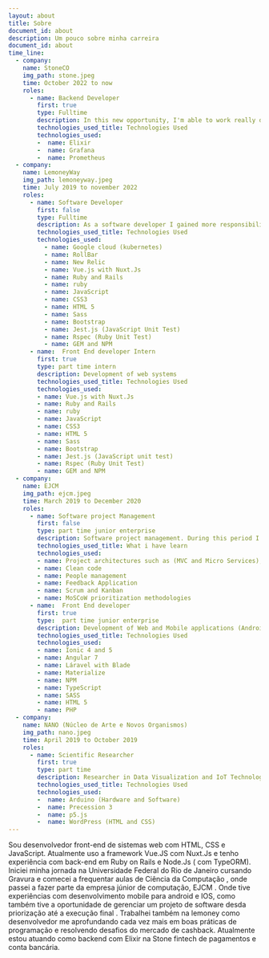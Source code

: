 ```yaml
---
layout: about
title: Sobre
document_id: about
description: Um pouco sobre minha carreira 
document_id: about
time_line:
  - company: 
    name: StoneCO
    img_path: stone.jpeg
    time: October 2022 to now
    roles:
      - name: Backend Developer
        first: true
        type: Fulltime
        description: In this new opportunity, I'm able to work really deep on finances and improve my skills in functional programming with Elixir.
        technologies_used_title: Technologies Used
        technologies_used:
        -  name: Elixir
        -  name: Grafana
        -  name: Prometheus
  - company: 
    name: LemoneyWay
    img_path: lemoneyway.jpeg
    time: July 2019 to november 2022
    roles:
      - name: Software Developer 
        first: false
        type: Fulltime 
        description: As a software developer I gained more responsibilities within the development team. I also maintaining knowledge of my previous position and learning new technologies
        technologies_used_title: Technologies Used
        technologies_used:
          - name: Google cloud (kubernetes)
          - name: RollBar
          - name: New Relic
          - name: Vue.js with Nuxt.Js
          - name: Ruby and Rails
          - name: ruby
          - name: JavaScript
          - name: CSS3
          - name: HTML 5
          - name: Sass
          - name: Bootstrap
          - name: Jest.js (JavaScript Unit Test)
          - name: Rspec (Ruby Unit Test)
          - name: GEM and NPM
      - name:  Front End developer Intern
        first: true
        type: part time intern
        description: Development of web systems
        technologies_used_title: Technologies Used
        technologies_used:
        - name: Vue.js with Nuxt.Js
        - name: Ruby and Rails
        - name: ruby
        - name: JavaScript
        - name: CSS3
        - name: HTML 5
        - name: Sass
        - name: Bootstrap
        - name: Jest.js (JavaScript unit test)
        - name: Rspec (Ruby Unit Test)
        - name: GEM and NPM
  - company: 
    name: EJCM
    img_path: ejcm.jpeg
    time: March 2019 to December 2020
    roles:
      - name: Software project Management 
        first: false
        type: part time junior enterprise
        description: Software project management. During this period I was able to go deeper into
        technologies_used_title: What i have learn
        technologies_used:
        - name: Project architectures such as (MVC and Micro Services),
        - name: Clean code
        - name: People management
        - name: Feedback Application
        - name: Scrum and Kanban
        - name: MoSCoW prioritization methodologies
      - name:  Front End developer
        first: true
        type:  part time junior enterprise
        description: Development of Web and Mobile applications (Android and IOS)
        technologies_used_title: Technologies Used
        technologies_used:
        - name: Ionic 4 and 5
        - name: Angular 7
        - name: Láravel with Blade
        - name: Materialize
        - name: NPM
        - name: TypeScript
        - name: SASS
        - name: HTML 5
        - name: PHP
  - company: 
    name: NANO (Núcleo de Arte e Novos Organismos)
    img_path: nano.jpeg
    time: April 2019 to October 2019
    roles:
      - name: Scientific Researcher
        first: true
        type: part time
        description: Researcher in Data Visualization and IoT Technologies (Internet of Things)
        technologies_used_title: Technologies Used
        technologies_used:
        -  name: Arduino (Hardware and Software)
        -  name: Precession 3
        -  name: p5.js
        -  name: WordPress (HTML and CSS)
---
```



Sou desenvolvedor front-end de sistemas web com HTML, CSS e JavaScript. Atualmente uso a framework Vue.JS com Nuxt.Js e tenho experiência com back-end em Ruby on Rails e Node.Js ( com TypeORM). Iniciei minha jornada na Universidade Federal do Rio de Janeiro cursando Gravura e comecei a frequentar aulas de Ciência da Computação , onde passei a fazer parte da empresa júnior de computação, EJCM . Onde tive experiências com desenvolvimento mobile para android e IOS, como também tive a oportunidade de gerenciar um projeto de software desda priorização até a execução final . Trabalhei também na lemoney como desenvolvedor me aprofundando cada vez mais em boas práticas de programação e resolvendo desafios do mercado de cashback. Atualmente estou atuando como backend com Elixir na Stone fintech de pagamentos e conta bancária. 